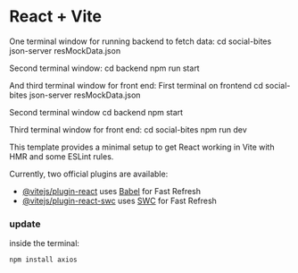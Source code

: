 # React + Vite

One terminal window for running backend to fetch data:
cd social-bites
json-server resMockData.json

Second terminal window:
cd backend
npm run start

And third terminal window for front end:
First terminal on frontend
cd social-bites
json-server resMockData.json

Second terminal window
cd backend
npm start

Third terminal window for front end:
cd social-bites
npm run dev

This template provides a minimal setup to get React working in Vite with HMR and some ESLint rules.

Currently, two official plugins are available:

- [@vitejs/plugin-react](https://github.com/vitejs/vite-plugin-react/blob/main/packages/plugin-react/README.md) uses [Babel](https://babeljs.io/) for Fast Refresh
- [@vitejs/plugin-react-swc](https://github.com/vitejs/vite-plugin-react-swc) uses [SWC](https://swc.rs/) for Fast Refresh

### update

inside the terminal:

```
npm install axios
```
